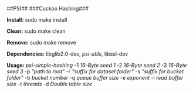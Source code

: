 ##PSI##
###Cuckoo Hashing###

__Install:__ sudo make install

__Clean:__ sudo make clean

__Remove:__ sudo make remove

__Dependencies:__ libglib2.0-dev, _psi-utils_, libssl-dev

__Usage:__ _psi-simple-hashing_  -1 _16-Byte seed 1_ -2 _16-Byte seed 2_  -3 _16-Byte seed 3_ -p _"path to root"_ -r _"suffix for dataset folder"_ -s _"suffix for bucket folder"_ -b _bucket number_ -q _queue buffer size_ -e _exponent_ -i _read buffer size_ -t _threads_ -d _Double table size_
